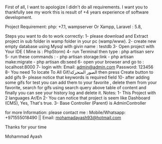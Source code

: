 
First of all,
I want to apologize I didn't do all requirements.
I want you to thankfully see my work
this is result of +4 years experience of software development.

Project Requirement: 
		php: +7.1,
		wampserver Or Xampp, 
		Laravel : 5.8,
		

Steps you want to do to work correctly: 
1- please download and Extract project in sub folder in wamp folder in your pc (wamp/www).
2- create new empty database using Mysql with givin name : testdb
3- Open project with Your IDE ( Mine is : PhpStorm)
4- run Terminal then type : php artisan serv
5- run these commands : 
	- php artisan storage:link
	- php artisan make:migrate
	- php artisan db:seed
6- open your browser and go to : localhost:8000
7- login with:
			Email: admin@admin.com
			Password: 123456
8- You need To locate To All Gif/الصور المتحركة then press Create button to add gifs
9- please notice that keywords is required field 
10- after adding some gifs for test you can add them to your favorite , delete them from your favorite, search for gifs 
using search query above table of content and finally you can see your history log and delete it.
Notes:
1- This Project with 2 languages Ar/En
2- You can notice that project is seem like Dashboard (CMS), Yes, That's true.
3- Base Controller (Parent) is AdminController

for more Information:
please contact me : Mobile/Whatsapp: +971555018490 || Email: mohamadayash93@hotmail.com 

Thanks for your time

Mohammad Ayash
